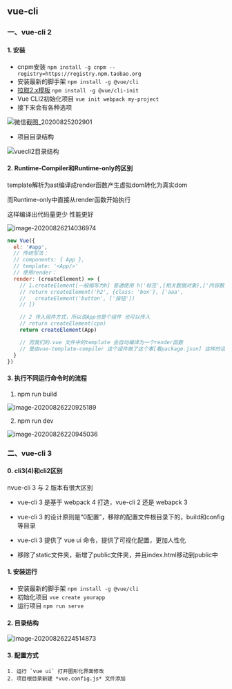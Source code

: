 ## vue-cli

### 一、vue-cli 2

#### 1. 安装

* cnpm安装 `npm install -g cnpm --registry=https://registry.npm.taobao.org`
* 安装最新的脚手架 `npm install -g @vue/cli`
* [拉取2.x模板](https://cli.vuejs.org/zh/guide/creating-a-project.html#拉取-2-x-模板-旧版本)  `npm install -g @vue/cli-init`
* Vue CLI2初始化项目 `vue init webpack my-project`
* 接下来会有各种选项

![微信截图_20200825202901](https://gitee.com/rodrick278/img/raw/master/img/%E5%BE%AE%E4%BF%A1%E6%88%AA%E5%9B%BE_20200825202901.png)

* 项目目录结构

![vuecli2目录结构](https://gitee.com/rodrick278/img/raw/master/img/vuecli2%E7%9B%AE%E5%BD%95%E7%BB%93%E6%9E%84.png)



#### 2. Runtime-Compiler和Runtime-only的区别

template解析为ast编译成render函数产生虚拟dom转化为真实dom

而Runtime-only中直接从render函数开始执行

这样编译出代码量更少 性能更好

![image-20200826214036974](https://gitee.com/rodrick278/img/raw/master/img/image-20200826214036974.png)

```js
new Vue({
  el: '#app',
  // 传统写法：
  // components: { App },
  // template: '<App/>'
  // 使用render：
  render: (createElement) => {
    // 1.createElement[一般缩写为h] 普通使用 h('标签',{相关数据对象},['内容数组'])
    // return createElement('h2', {class: 'box'}, ['aaa',
    //   createElement('button', ['按钮'])
    // ])

    // 2 传入组件方式，所以说App也是个组件 也可以传入
    // return createElement(cpn)
    return createElement(App)

    // 而我们的.vue 文件中的template 会自动编译为一个render函数
    // 是由vue-template-compiler 这个组件做了这个事[看package.json] 这样的话 我们在runtime-only模式下就不会因为有template而报错了
  }
})
```

#### 3. 执行不同运行命令时的流程

1. npm run build

![image-20200826220925189](https://gitee.com/rodrick278/img/raw/master/img/image-20200826220925189.png)

2. npm run dev

![image-20200826220945036](https://gitee.com/rodrick278/img/raw/master/img/image-20200826220945036.png)



### 二、vue-cli 3

#### 0. cli3(4)和cli2区别

nvue-cli 3 与 2 版本有很大区别

* vue-cli 3 是基于 webpack 4 打造，vue-cli 2 还是 webapck 3

* vue-cli 3 的设计原则是“0配置”，移除的配置文件根目录下的，build和config等目录

* vue-cli 3 提供了 vue ui 命令，提供了可视化配置，更加人性化

* 移除了static文件夹，新增了public文件夹，并且index.html移动到public中

#### 1. 安装运行

* 安装最新的脚手架 `npm install -g @vue/cli`
* 初始化项目 `vue create yourapp`
* 运行项目 `npm run serve`

#### 2.  目录结构

![image-20200826224514873](https://gitee.com/rodrick278/img/raw/master/img/image-20200826224514873.png)



#### 3. 配置方式

	1. 运行 `vue ui` 打开图形化界面修改
 	2. 项目根目录新建 *vue.config.js* 文件添加